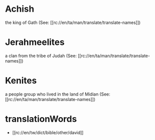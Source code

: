 # Achish

the king of Gath (See: [[rc://en/ta/man/translate/translate-names]])

# Jerahmeelites

a clan from the tribe of Judah (See: [[rc://en/ta/man/translate/translate-names]])

# Kenites

a people group who lived in the land of Midian (See: [[rc://en/ta/man/translate/translate-names]])

# translationWords

* [[rc://en/tw/dict/bible/other/david]]